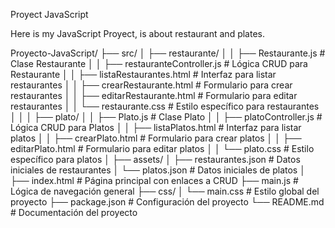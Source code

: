 Proyect JavaScript 

Here is my JavaScript Proyect, is about restaurant and plates.


Proyecto-JavaScript/
├── src/
│   ├── restaurante/
│   │   ├── Restaurante.js            # Clase Restaurante
│   │   ├── restauranteController.js  # Lógica CRUD para Restaurante
│   │   ├── listaRestaurantes.html    # Interfaz para listar restaurantes
│   │   ├── crearRestaurante.html     # Formulario para crear restaurantes
│   │   ├── editarRestaurante.html    # Formulario para editar restaurantes
│   │   └── restaurante.css           # Estilo específico para restaurantes
│   │
│   ├── plato/
│   │   ├── Plato.js                  # Clase Plato
│   │   ├── platoController.js        # Lógica CRUD para Platos
│   │   ├── listaPlatos.html          # Interfaz para listar platos
│   │   ├── crearPlato.html           # Formulario para crear platos
│   │   ├── editarPlato.html          # Formulario para editar platos
│   │   └── plato.css                 # Estilo específico para platos
│
├── assets/
│   ├── restaurantes.json             # Datos iniciales de restaurantes
│   └── platos.json                   # Datos iniciales de platos
│
├── index.html                        # Página principal con enlaces a CRUD
├── main.js                           # Lógica de navegación general
├── css/
│   └── main.css                      # Estilo global del proyecto
├── package.json                      # Configuración del proyecto
└── README.md                         # Documentación del proyecto
